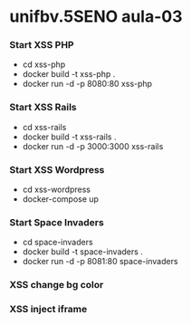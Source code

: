 # unifbv.5SENO aula-03

### Start XSS PHP

- cd xss-php
- docker build -t xss-php .
- docker run -d -p 8080:80 xss-php

<script>
  alert(1)
</script>

<script>
  document.body.style.backgroundColor = "red";
</script>

### Start XSS Rails

- cd xss-rails
- docker build -t xss-rails .
- docker run -d -p 3000:3000 xss-rails

### Start XSS Wordpress

- cd xss-wordpress
- docker-compose up

### Start Space Invaders

- cd space-invaders
- docker build -t space-invaders .
- docker run -d -p 8081:80 space-invaders

### XSS change bg color

### XSS inject iframe

<script>
  var iframe    = document.createElement('iframe');
  iframe.src    = 'http://127.0.0.1:8081';
  iframe.width  = '800';
  iframe.height = '585';
  document.body.appendChild(iframe);
</script>

